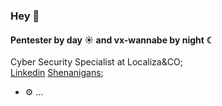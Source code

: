 ### Hey 👋

#### Pentester by day ☀️ and vx-wannabe by night ☾

Cyber Security Specialist at Localiza&CO;<br>
[Linkedin](https://www.linkedin.com/in/fmessias/)
[Shenanigans](http://pudim.com.br);<br>

- ⚙️ ...
